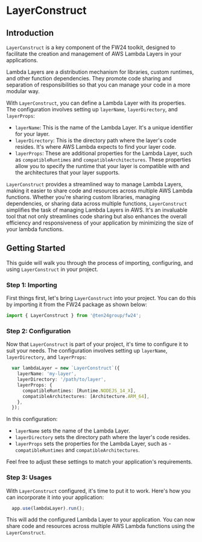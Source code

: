 
# LayerConstruct

## Introduction

`LayerConstruct` is a key component of the FW24 toolkit, designed to facilitate the creation and management of AWS Lambda Layers in your applications.

Lambda Layers are a distribution mechanism for libraries, custom runtimes, and other function dependencies. They promote code sharing and separation of responsibilities so that you can manage your code in a more modular way.

With `LayerConstruct`, you can define a Lambda Layer with its properties. The configuration involves setting up `layerName`, `layerDirectory`, and `layerProps`:

- `layerName`: This is the name of the Lambda Layer. It's a unique identifier for your layer.
- `layerDirectory`: This is the directory path where the layer's code resides. It's where AWS Lambda expects to find your layer code.
- `layerProps`: These are additional properties for the Lambda Layer, such as `compatibleRuntimes` and `compatibleArchitectures`. These properties allow you to specify the runtime that your layer is compatible with and the architectures that your layer supports.

`LayerConstruct` provides a streamlined way to manage Lambda Layers, making it easier to share code and resources across multiple AWS Lambda functions. Whether you're sharing custom libraries, managing dependencies, or sharing data across multiple functions, `LayerConstruct` simplifies the task of managing Lambda Layers in AWS. It's an invaluable tool that not only streamlines code sharing but also enhances the overall efficiency and responsiveness of your application by minimizing the size of your lambda functions.

## Getting Started

This guide will walk you through the process of importing, configuring, and using `LayerConstruct` in your project.

### Step 1: Importing

First things first, let's bring `LayerConstruct` into your project. You can do this by importing it from the FW24 package as shown below:

```ts
import { LayerConstruct } from '@ten24group/fw24';
```

### Step 2: Configuration

Now that `LayerConstruct` is part of your project, it's time to configure it to suit your needs. The configuration involves setting up `layerName`, `layerDirectory`, and `layerProps`:

```ts
  var lambdaLayer = new `LayerConstruct`({
    layerName: 'my-layer',
    layerDirectory: '/path/to/layer',
    layerProps: {
      compatibleRuntimes: [Runtime.NODEJS_14_X],
      compatibleArchitectures: [Architecture.ARM_64],
    },
  });
```

In this configuration:

- `layerName` sets the name of the Lambda Layer.
- `layerDirectory` sets the directory path where the layer's code resides.
- `layerProps` sets the properties for the Lambda Layer, such as - `compatibleRuntimes` and `compatibleArchitectures`.

Feel free to adjust these settings to match your application's requirements.

### Step 3: Usages

With `LayerConstruct` configured, it's time to put it to work. Here's how you can incorporate it into your application:

```ts
  app.use(lambdaLayer).run();
```

This will add the configured Lambda Layer to your application. You can now share code and resources across multiple AWS Lambda functions using the `LayerConstruct`.
